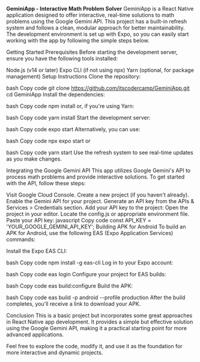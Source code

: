**GeminiApp - Interactive Math Problem Solver**
GeminiApp is a React Native application designed to offer interactive, real-time solutions to math problems using the Google Gemini API. This project has a built-in refresh system and follows a clean, modular approach for better maintainability. The development environment is set up with Expo, so you can easily start working with the app by following the simple steps below.

Getting Started
Prerequisites
Before starting the development server, ensure you have the following tools installed:

Node.js (v14 or later)
Expo CLI (if not using npx)
Yarn (optional, for package management)
Setup Instructions
Clone the repository:

bash
Copy code
git clone https://github.com/itscodercamp/GeminiApp.git
cd GeminiApp
Install the dependencies:

bash
Copy code
npm install
or, if you're using Yarn:

bash
Copy code
yarn install
Start the development server:

bash
Copy code
expo start
Alternatively, you can use:

bash
Copy code
npx expo start
or

bash
Copy code
yarn start
Use the refresh system to see real-time updates as you make changes.

Integrating the Google Gemini API
This app utilizes Google Gemini's API to process math problems and provide interactive solutions. To get started with the API, follow these steps:

Visit Google Cloud Console.
Create a new project (if you haven't already).
Enable the Gemini API for your project.
Generate an API key from the APIs & Services > Credentials section.
Add your API key to the project:
Open the project in your editor.
Locate the config.js or appropriate environment file.
Paste your API key:
javascript
Copy code
const API_KEY = 'YOUR_GOOGLE_GEMINI_API_KEY';
Building APK for Android
To build an APK for Android, use the following EAS (Expo Application Services) commands:

Install the Expo EAS CLI:

bash
Copy code
npm install -g eas-cli
Log in to your Expo account:

bash
Copy code
eas login
Configure your project for EAS builds:

bash
Copy code
eas build:configure
Build the APK:

bash
Copy code
eas build -p android --profile production
After the build completes, you'll receive a link to download your APK.

Conclusion
This is a basic project but incorporates some great approaches in React Native app development. It provides a simple but effective solution using the Google Gemini API, making it a practical starting point for more advanced applications.

Feel free to explore the code, modify it, and use it as the foundation for more interactive and dynamic projects.

